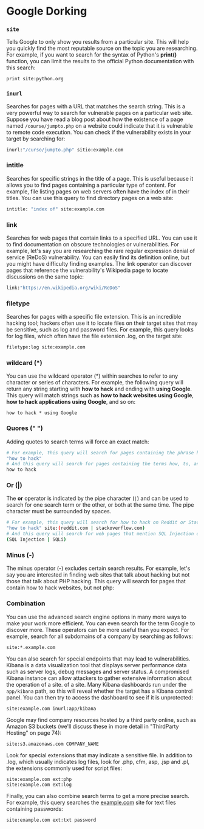 # Google Dorking

### `site`

Tells Google to only show you results from a particular site. This will help you quickly find the most reputable source on the topic you are researching. For example, if you want to search for the syntax of Python's **print()** function, you can limit the results to the official Python documentation with this search:

```bash
print site:python.org
```

### `inurl`

Searches for pages with a URL that matches the search string. This is a very powerful way to search for vulnerable pages on a particular web site. Suppose you have read a blog post about how the existence of a page named `/course/jumpto.php` on a website could indicate that it is vulnerable to remote code execution. You can check if the vulnerability exists in your target by searching for:

```bash
inurl:"/curso/jumpto.php" sitio:example.com
```

### intitle

Searches for specific strings in the title of a page. This is useful because it allows you to find pages containing a particular type of content. For example, file listing pages on web servers often have the index of in their titles. You can use this query to find directory pages on a web site:

```bash
intitle: "index of" site:example.com
```

### link

Searches for web pages that contain links to a specified URL. You can use it to find documentation on obscure technologies or vulnerabilities. For example, let's say you are researching the rare regular expression denial of service (ReDoS) vulnerability. You can easily find its definition online, but you might have difficulty finding examples. The link operator can discover pages that reference the vulnerability's Wikipedia page to locate discussions on the same topic:

```bash
link:"https://en.wikipedia.org/wiki/ReDoS"
```

### filetype

Searches for pages with a specific file extension. This is an incredible hacking tool; hackers often use it to locate files on their target sites that may be sensitive, such as log and password files. For example, this query looks for log files, which often have the file extension .log, on the target site:

```bash
filetype:log site:example.com
```

### wildcard (\*)

You can use the wildcard operator (\*) within searches to refer to any character or series of characters. For example, the following query will return any string starting with **how to hack** and ending with **using Google**. This query will match strings such as **how to hack websites using Google**, **how to hack applications using Google**, and so on:

```
how to hack * using Google
```

### Quores (" ")

Adding quotes to search terms will force an exact match:

```bash
# For example, this query will search for pages containing the phrase how to hack:
"how to hack"
# And this query will search for pages containing the terms how, to, and hack, though not necessarily together:
how to hack
```

### Or (|)

The **or** operator is indicated by the pipe character (`|`) and can be used to search for one search term or the other, or both at the same time. The pipe character must be surrounded by spaces.

```bash
# For example, this query will search for how to hack on Reddit or Stack Overflow:
"how to hack" site:(reddit.com | stackoverflow.com)
# And this query will search for web pages that mention SQL Injection or SQLi:
(SQL Injection | SQLi)
```

### Minus (-)

The minus operator (**-**) excludes certain search results. For example, let's say you are interested in finding web sites that talk about hacking but not those that talk about PHP hacking. This query will search for pages that contain how to hack websites, but not php:

### Combination

You can use the advanced search engine options in many more ways to make your work more efficient. You can even search for the term Google to discover more. These operators can be more useful than you expect. For example, search for all subdomains of a company by searching as follows:

```
site:*.example.com
```

You can also search for special endpoints that may lead to vulnerabilities. Kibana is a data visualization tool that displays server performance data such as server logs, debug messages and server status. A compromised Kibana instance can allow attackers to gather extensive information about the operation of a site. of a site. Many Kibana dashboards run under the `app/kibana` path, so this will reveal whether the target has a Kibana control panel. You can then try to access the dashboard to see if it is unprotected:

```
site:example.com inurl:app/kibana
```

Google may find company resources hosted by a third party online, such as Amazon S3 buckets (we'll discuss these in more detail in "ThirdParty Hosting" on page 74):

```
site:s3.amazonaws.com COMPANY_NAME
```

Look for special extensions that may indicate a sensitive file. In addition to .log, which usually indicates log files, look for .php, cfm, asp, .jsp and .pl, the extensions commonly used for script files:

```
site:example.com ext:php
site:example.com ext:log
```

Finally, you can also combine search terms to get a more precise search. For example, this query searches the [example.com](http://example.com) site for text files containing passwords:

```
site:example.com ext:txt password
```

